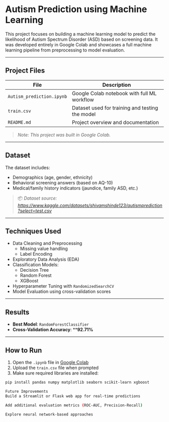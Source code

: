 # Autism Prediction using Machine Learning

This project focuses on building a machine learning model to predict the likelihood of Autism Spectrum Disorder (ASD) based on screening data. It was developed entirely in Google Colab and showcases a full machine learning pipeline from preprocessing to model evaluation.

---

## Project Files

| File | Description |
|------|-------------|
| `Autism_prediction.ipynb` | Google Colab notebook with full ML workflow |
| `train.csv` | Dataset used for training and testing the model |
| `README.md` | Project overview and documentation |

> *Note: This project was built in Google Colab.*

---

## Dataset

The dataset includes:
- Demographics (age, gender, ethnicity)
- Behavioral screening answers (based on AQ-10)
- Medical/family history indicators (jaundice, family ASD, etc.)

> 📦 *Dataset source: https://www.kaggle.com/datasets/shivamshinde123/autismprediction?select=test.csv*

---

## Techniques Used

- Data Cleaning and Preprocessing  
  - Missing value handling  
  - Label Encoding  
- Exploratory Data Analysis (EDA)  
- Classification Models:
  - Decision Tree  
  - Random Forest  
  - XGBoost  
- Hyperparameter Tuning with `RandomizedSearchCV`
- Model Evaluation using cross-validation scores

---

## Results

- **Best Model**: `RandomForestClassifier`
- **Cross-Validation Accuracy**: ****92.71%**

---

## How to Run

1. Open the `.ipynb` file in [Google Colab](https://colab.research.google.com)
2. Upload the `train.csv` file when prompted
3. Make sure required libraries are installed:

```bash
pip install pandas numpy matplotlib seaborn scikit-learn xgboost

Future Improvements
Build a Streamlit or Flask web app for real-time predictions

Add additional evaluation metrics (ROC-AUC, Precision-Recall)

Explore neural network-based approaches
